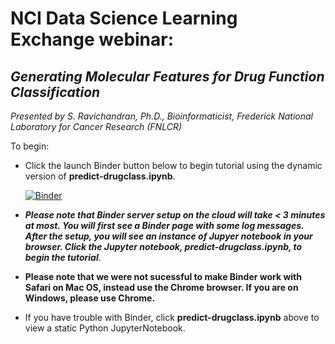 # NCI Data Science Learning Exchange webinar: 
## *Generating Molecular Features for Drug Function Classification*
*Presented by S. Ravichandran, Ph.D., Bioinformaticist, Frederick National Laboratory for Cancer Research (FNLCR)*

To begin: 

* Click the launch Binder button below to begin tutorial using the dynamic version of **predict-drugclass.ipynb**.

  [![Binder](https://mybinder.org/badge_logo.svg)](https://mybinder.org/v2/gh/ravichas/ML-predict-drugclass/master)

 * ***Please note that Binder server setup on the cloud will take < 3 minutes at most. You will first see a Binder page with some log messages. After the setup, you will see an instance of Jupyer notebook in your browser. Click the Jupyter notebook, predict-drugclass.ipynb, to begin the tutorial***.
  
  * **Please note that we were not sucessful to make Binder work with Safari on Mac OS, instead use the Chrome browser. If you are on Windows, please use Chrome.**



* If you have trouble with Binder, click **predict-drugclass.ipynb** above to view a static Python JupyterNotebook.
